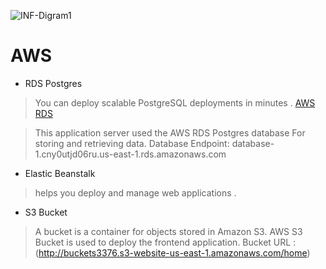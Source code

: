 
![INF-Digram1](https://user-images.githubusercontent.com/86688588/209334540-4c17a87f-d559-4dca-a853-d9ec957ae153.PNG)




# AWS

* RDS Postgres
> You can deploy scalable PostgreSQL deployments in minutes .
> [AWS RDS](https://console.aws.amazon.com/rds/home?region=us-east-1)

 > This application server used the AWS RDS Postgres database For storing and retrieving data.
 >  Database Endpoint: database-1.cny0utjd06ru.us-east-1.rds.amazonaws.com
 

* Elastic Beanstalk
> helps you deploy and manage web applications .


* S3 Bucket
>  A bucket is a container for objects stored in Amazon S3.
AWS S3 Bucket is used to deploy the frontend application.
Bucket URL : (http://buckets3376.s3-website-us-east-1.amazonaws.com/home)
